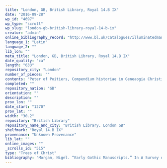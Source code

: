 ```yaml
---
title: "London, GB, British Library, Royal 14.B IX"
date: "2016-09-28"
wp_id: "4697"
wp_type: "scroll"
wp_slug: "london-gb-british-library-royal-14-b-ix"
creator: "admin"
online_bibliography_record: "http://www.bl.uk/catalogues/illuminatedmanuscripts/record.asp?MSID=18450&CollID=16&NStart=140209"
language_1: "Latin"
language_2: ""
lib_lon: ""
meta_title: "London, GB, British Library, Royal 14.B IX"
date_quality: "ca"
length: "633"
repository_city: "London"
number_of_pieces: ""
contents: "Peter of Poitiers, Compendium historiae in Geneaogia Christi."
completed: ""
repository_nation: "GB"
orientation: ""
description: ""
prov_lon: ""
date_start: "1270"
prov_lat: ""
width: "30.2"
repository: "British Library"
repository_name_and_city: "British Library, London GB"
shelfmark: "Royal 14.B IX"
provenance: "Unknown Provenance"
lib_lat: ""
online_images: ""
_scrolls_id: "515"
type: "Trees of Christ"
bibliography: "Morgan, Nigel. “Early Gothic Manuscripts.” In A Survey of Manuscripts Illuminated in the British Isles, edited by J.J.G. Alexander, Vol. 2. London: Harvey Miller, 1982, 180-81."
---
```



